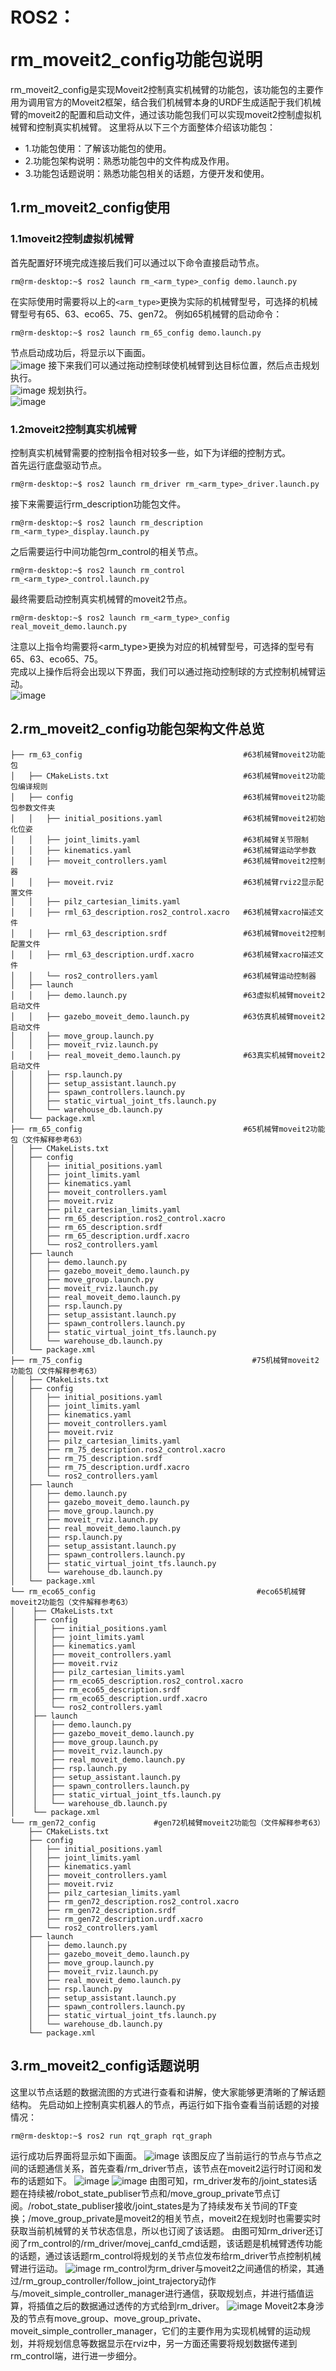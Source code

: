 # <p class="hidden">ROS2：</p>rm_moveit2_config功能包说明

rm_moveit2_config是实现Moveit2控制真实机械臂的功能包，该功能包的主要作用为调用官方的Moveit2框架，结合我们机械臂本身的URDF生成适配于我们机械臂的moveit2的配置和启动文件，通过该功能包我们可以实现moveit2控制虚拟机械臂和控制真实机械臂。
这里将从以下三个方面整体介绍该功能包：

* 1.功能包使用：了解该功能包的使用。
* 2.功能包架构说明：熟悉功能包中的文件构成及作用。
* 3.功能包话题说明：熟悉功能包相关的话题，方便开发和使用。

## 1.rm_moveit2_config使用

### 1.1moveit2控制虚拟机械臂

首先配置好环境完成连接后我们可以通过以下命令直接启动节点。

```
rm@rm-desktop:~$ ros2 launch rm_<arm_type>_config demo.launch.py
```

在实际使用时需要将以上的`<arm_type>`更换为实际的机械臂型号，可选择的机械臂型号有65、63、eco65、75、gen72。
例如65机械臂的启动命令：  

```
rm@rm-desktop:~$ ros2 launch rm_65_config demo.launch.py
```

节点启动成功后，将显示以下画面。  
![image](doc/rm_moveit2_config1.png)
接下来我们可以通过拖动控制球使机械臂到达目标位置，然后点击规划执行。  
![image](doc/rm_moveit2_config2.png)
规划执行。  
![image](doc/rm_moveit2_config3.png)

### 1.2moveit2控制真实机械臂

控制真实机械臂需要的控制指令相对较多一些，如下为详细的控制方式。  
首先运行底盘驱动节点。  

```
rm@rm-desktop:~$ ros2 launch rm_driver rm_<arm_type>_driver.launch.py
```

接下来需要运行rm_description功能包文件。

```
rm@rm-desktop:~$ ros2 launch rm_description rm_<arm_type>_display.launch.py
```

之后需要运行中间功能包rm_control的相关节点。

```
rm@rm-desktop:~$ ros2 launch rm_control rm_<arm_type>_control.launch.py
```

最终需要启动控制真实机械臂的moveit2节点。

```
rm@rm-desktop:~$ ros2 launch rm_<arm_type>_config real_moveit_demo.launch.py
```

注意以上指令均需要将<arm_type>更换为对应的机械臂型号，可选择的型号有65、63、eco65、75。  
完成以上操作后将会出现以下界面，我们可以通过拖动控制球的方式控制机械臂运动。  
![image](doc/rm_moveit2_config4.png)

## 2.rm_moveit2_config功能包架构文件总览

```
├── rm_63_config                                    #63机械臂moveit2功能包
│   ├── CMakeLists.txt                              #63机械臂moveit2功能包编译规则
│   ├── config                                      #63机械臂moveit2功能包参数文件夹
│   │   ├── initial_positions.yaml                  #63机械臂moveit2初始化位姿
│   │   ├── joint_limits.yaml                       #63机械臂关节限制
│   │   ├── kinematics.yaml                         #63机械臂运动学参数
│   │   ├── moveit_controllers.yaml                 #63机械臂moveit2控制器
│   │   ├── moveit.rviz                             #63机械臂rviz2显示配置文件
│   │   ├── pilz_cartesian_limits.yaml
│   │   ├── rml_63_description.ros2_control.xacro   #63机械臂xacro描述文件
│   │   ├── rml_63_description.srdf                 #63机械臂moveit2控制配置文件
│   │   ├── rml_63_description.urdf.xacro           #63机械臂xacro描述文件
│   │   └── ros2_controllers.yaml                   #63机械臂运动控制器
│   ├── launch
│   │   ├── demo.launch.py                          #63虚拟机械臂moveit2启动文件
│   │   ├── gazebo_moveit_demo.launch.py            #63仿真机械臂moveit2启动文件
│   │   ├── move_group.launch.py
│   │   ├── moveit_rviz.launch.py
│   │   ├── real_moveit_demo.launch.py              #63真实机械臂moveit2启动文件
│   │   ├── rsp.launch.py
│   │   ├── setup_assistant.launch.py
│   │   ├── spawn_controllers.launch.py
│   │   ├── static_virtual_joint_tfs.launch.py
│   │   └── warehouse_db.launch.py
│   └── package.xml
├── rm_65_config                                    #65机械臂moveit2功能包（文件解释参考63）
│   ├── CMakeLists.txt
│   ├── config
│   │   ├── initial_positions.yaml
│   │   ├── joint_limits.yaml
│   │   ├── kinematics.yaml
│   │   ├── moveit_controllers.yaml
│   │   ├── moveit.rviz
│   │   ├── pilz_cartesian_limits.yaml
│   │   ├── rm_65_description.ros2_control.xacro
│   │   ├── rm_65_description.srdf
│   │   ├── rm_65_description.urdf.xacro
│   │   └── ros2_controllers.yaml
│   ├── launch
│   │   ├── demo.launch.py
│   │   ├── gazebo_moveit_demo.launch.py
│   │   ├── move_group.launch.py
│   │   ├── moveit_rviz.launch.py
│   │   ├── real_moveit_demo.launch.py
│   │   ├── rsp.launch.py
│   │   ├── setup_assistant.launch.py
│   │   ├── spawn_controllers.launch.py
│   │   ├── static_virtual_joint_tfs.launch.py
│   │   └── warehouse_db.launch.py
│   └── package.xml
├── rm_75_config                                      #75机械臂moveit2功能包（文件解释参考63）
│   ├── CMakeLists.txt
│   ├── config
│   │   ├── initial_positions.yaml
│   │   ├── joint_limits.yaml
│   │   ├── kinematics.yaml
│   │   ├── moveit_controllers.yaml
│   │   ├── moveit.rviz
│   │   ├── pilz_cartesian_limits.yaml
│   │   ├── rm_75_description.ros2_control.xacro
│   │   ├── rm_75_description.srdf
│   │   ├── rm_75_description.urdf.xacro
│   │   └── ros2_controllers.yaml
│   ├── launch
│   │   ├── demo.launch.py
│   │   ├── gazebo_moveit_demo.launch.py
│   │   ├── move_group.launch.py
│   │   ├── moveit_rviz.launch.py
│   │   ├── real_moveit_demo.launch.py
│   │   ├── rsp.launch.py
│   │   ├── setup_assistant.launch.py
│   │   ├── spawn_controllers.launch.py
│   │   ├── static_virtual_joint_tfs.launch.py
│   │   └── warehouse_db.launch.py
│   └── package.xml
└── rm_eco65_config                                    #eco65机械臂moveit2功能包（文件解释参考63）
│    ├── CMakeLists.txt
│    ├── config
│    │   ├── initial_positions.yaml
│    │   ├── joint_limits.yaml
│    │   ├── kinematics.yaml
│    │   ├── moveit_controllers.yaml
│    │   ├── moveit.rviz
│    │   ├── pilz_cartesian_limits.yaml
│    │   ├── rm_eco65_description.ros2_control.xacro
│    │   ├── rm_eco65_description.srdf
│    │   ├── rm_eco65_description.urdf.xacro
│    │   └── ros2_controllers.yaml
│    ├── launch
│    │   ├── demo.launch.py
│    │   ├── gazebo_moveit_demo.launch.py
│    │   ├── move_group.launch.py
│    │   ├── moveit_rviz.launch.py
│    │   ├── real_moveit_demo.launch.py
│    │   ├── rsp.launch.py
│    │   ├── setup_assistant.launch.py
│    │   ├── spawn_controllers.launch.py
│    │   ├── static_virtual_joint_tfs.launch.py
│    │   └── warehouse_db.launch.py
│    └── package.xml
└── rm_gen72_config             #gen72机械臂moveit2功能包（文件解释参考63）
    ├── CMakeLists.txt
    ├── config
    │   ├── initial_positions.yaml
    │   ├── joint_limits.yaml
    │   ├── kinematics.yaml
    │   ├── moveit_controllers.yaml
    │   ├── moveit.rviz
    │   ├── pilz_cartesian_limits.yaml
    │   ├── rm_gen72_description.ros2_control.xacro
    │   ├── rm_gen72_description.srdf
    │   ├── rm_gen72_description.urdf.xacro
    │   └── ros2_controllers.yaml
    ├── launch
    │   ├── demo.launch.py
    │   ├── gazebo_moveit_demo.launch.py
    │   ├── move_group.launch.py
    │   ├── moveit_rviz.launch.py
    │   ├── real_moveit_demo.launch.py
    │   ├── rsp.launch.py
    │   ├── setup_assistant.launch.py
    │   ├── spawn_controllers.launch.py
    │   ├── static_virtual_joint_tfs.launch.py
    │   └── warehouse_db.launch.py
    └── package.xml
```

## 3.rm_moveit2_config话题说明

这里以节点话题的数据流图的方式进行查看和讲解，使大家能够更清晰的了解话题结构。
先启动如上控制真实机器人的节点，再运行如下指令查看当前话题的对接情况：

```
rm@rm-desktop:~$ ros2 run rqt_graph rqt_graph
```

运行成功后界面将显示如下画面。
![image](doc/rm_moveit2_config5.png)
该图反应了当前运行的节点与节点之间的话题通信关系，首先查看/rm_driver节点，该节点在moveit2运行时订阅和发布的话题如下。
![image](doc/rm_moveit2_config6.png)
![image](doc/rm_moveit2_config7.png)
由图可知，rm_driver发布的/joint_states话题在持续被/robot_state_publiser节点和/move_group_private节点订阅。/robot_state_publiser接收/joint_states是为了持续发布关节间的TF变换；/move_group_private是moveit2的相关节点，moveit2在规划时也需要实时获取当前机械臂的关节状态信息，所以也订阅了该话题。
由图可知rm_driver还订阅了rm_control的/rm_driver/movej_canfd_cmd话题，该话题是机械臂透传功能的话题，通过该话题rm_control将规划的关节点位发布给rm_driver节点控制机械臂进行运动。
![image](doc/rm_moveit2_config8.png)
rm_control为rm_driver与moveit2之间通信的桥梁，其通过/rm_group_controller/follow_joint_trajectory动作与/moveit_simple_controller_manager进行通信，获取规划点，并进行插值运算，将插值之后的数据通过透传的方式给到rm_driver。
![image](doc/rm_moveit2_config9.png)
Moveit2本身涉及的节点有move_group、move_group_private、moveit_simple_controller_manager，它们的主要作用为实现机械臂的运动规划，并将规划信息等数据显示在rviz中，另一方面还需要将规划数据传递到rm_control端，进行进一步细分。
